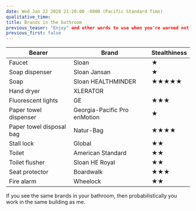 ```yaml
---
date: Wed Jan 22 2020 21:20:00 -0800 (Pacific Standard Time)
qualitative_time: 
title: Brands in the bathroom
previous_teaser: "Enjoy" and other words to use when you're warned not to advise your customers to eat or drink your products
previous_first: false
---
```


| **Bearer**               | **Brand**                    | **Stealthiness** |
|--------------------------|------------------------------|------------------|
| Faucet                   | Sloan                        | ★                |
| Soap dispenser           | Sloan Jansan                 | ★                |
| Soap                     | Sloan HEALTHMINDER           | ★★★★★            |
| Hand dryer               | XLERATOR                     |                  |
| Fluorescent lights       | GE                           | ★★★              |
| Paper towel dispenser    | Georgia-Pacific Pro enMotion | ★                |
| Paper towel disposal bag | Natur-Bag                    | ★★★★             |
| Stall lock               | Global                       | ★★               |
| Toilet                   | American Standard            | ★★               |
| Toilet flusher           | Sloan HE Royal               | ★★               |
| Seat protector           | Boardwalk                    | ★★★              |
| Fire alarm               | Wheelock                     | ★★               |

If you see the same brands in your bathroom, then probabilistically you work in the same building as me.

